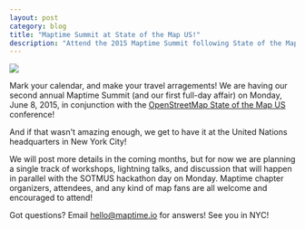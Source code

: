 ```yaml
---
layout: post
category: blog
title: "Maptime Summit at State of the Map US!"
description: "Attend the 2015 Maptime Summit following State of the Map US at the UN!"
---
```

![](http://maptime.github.io/img/un_general_assembly.jpg)

Mark your calendar, and make your travel arragements! We are having our second annual Maptime Summit (and our first full-day affair) on Monday, June 8, 2015, in conjunction with the [OpenStreetMap State of the Map US](http://stateofthemap.us/) conference!

And if that wasn't amazing enough, we get to have it at the United Nations headquarters in New York City!

We will post more details in the coming months, but for now we are planning a single track of workshops, lightning talks, and discussion that will happen in parallel with the SOTMUS hackathon day on Monday. Maptime chapter organizers, attendees, and any kind of map fans are all welcome and encouraged to attend!

Got questions? Email hello@maptime.io for answers! See you in NYC!
